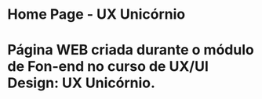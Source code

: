 
<h1>Home Page - UX Unicórnio<h1>

Página WEB criada durante o módulo de Fon-end no curso de UX/UI Design: UX Unicórnio.

